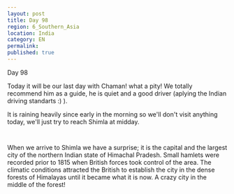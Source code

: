 ```yaml
---
layout: post
title: Day 98
region: 6_Southern_Asia
location: India
category: EN
permalink:
published: true
---
```


Day 98

Today it will be our last day with Chaman! what a pity! We totally recommend him as a guide, he is quiet and a good driver (aplying the Indian driving standarts :) ). 

It is raining heavily since early in the morning so we'll don't visit anything today, we'll just try to reach Shimla at midday. 

<p><a
href="https://lh3.googleusercontent.com/SAKanvW_PKY2_yVw2xntpoVaah0zGPXO-NTpYlDAeFASsa6m3lbwbkWMzILAag6_KQUD3p05YGfbYcw6EmfvyzPmSxVSt_pkAzZS1C3ik0VTeYr_lINBoRv8RPKJITW3s8YO--WBitWlQkqlRLZ36jvF0PBSdtNk5dgoVXSB4HbNw3bDAPrMUQ2u-ASsYQf-je_yl35DnDBajEq0MkD-2iiftnW00tRoXGjcTWk0-auKL7X9aAf3NDSSzs1cTOTpA3L-R5Hc_3Ae-XWxGaaBhS2xKqtnhjUjFHChw3iAHiWWS7jnCE_rI73IaJw5l1MecbbRCelIaK9GDD_x70qSjXoABVppQ6QM0V19Wk8ZuGydsnzhFni4otU-nrU4lboo0eVARh25KR3NF6xvO7h7iBymurfDcrRrFR4EmbvlH0hRHTqt1hig7VLz2cF-TqB8RwbuyuihcmYVhn4nSfaAxcVda5ARyZN8vZQA-F9hRtreCihOBkyHn074s1t2KBrZ8Xd-PoxcrijRrYuT0pXGN4WEhN3OBqc8Z50FWTgLV79IssiVTaJaduaDGFLk3B6OmOc5BBJCL5iXMSS7_qzjZKE8yim_hCgQIt4COyHak6qTT7LaiUvLHUofZ0bK-p-ht90sFQw-34PesVk4ENMoFnZgyEGNsLdmkFcR5W0r7T8grVu4ByRjLBjC9Q=w836-h627-no"><img 
src="https://lh3.googleusercontent.com/SAKanvW_PKY2_yVw2xntpoVaah0zGPXO-NTpYlDAeFASsa6m3lbwbkWMzILAag6_KQUD3p05YGfbYcw6EmfvyzPmSxVSt_pkAzZS1C3ik0VTeYr_lINBoRv8RPKJITW3s8YO--WBitWlQkqlRLZ36jvF0PBSdtNk5dgoVXSB4HbNw3bDAPrMUQ2u-ASsYQf-je_yl35DnDBajEq0MkD-2iiftnW00tRoXGjcTWk0-auKL7X9aAf3NDSSzs1cTOTpA3L-R5Hc_3Ae-XWxGaaBhS2xKqtnhjUjFHChw3iAHiWWS7jnCE_rI73IaJw5l1MecbbRCelIaK9GDD_x70qSjXoABVppQ6QM0V19Wk8ZuGydsnzhFni4otU-nrU4lboo0eVARh25KR3NF6xvO7h7iBymurfDcrRrFR4EmbvlH0hRHTqt1hig7VLz2cF-TqB8RwbuyuihcmYVhn4nSfaAxcVda5ARyZN8vZQA-F9hRtreCihOBkyHn074s1t2KBrZ8Xd-PoxcrijRrYuT0pXGN4WEhN3OBqc8Z50FWTgLV79IssiVTaJaduaDGFLk3B6OmOc5BBJCL5iXMSS7_qzjZKE8yim_hCgQIt4COyHak6qTT7LaiUvLHUofZ0bK-p-ht90sFQw-34PesVk4ENMoFnZgyEGNsLdmkFcR5W0r7T8grVu4ByRjLBjC9Q=w836-h627-no" class="oversize" alt=""></a></p>

<p><a
href="https://lh3.googleusercontent.com/PBskaO1MIPLb5WpUyIh0IZ8aBZuqvKrSdjd-wDUBfU8FcQ_r8mzpdzOuGtimd3MOfncYMvN2arEAkwHmKDfRcEQp3U14DD5P5nZ-Btw4kFcN0dkVFYjnbF2kD9qIq8u6Fqq4oT-ViIazjmktbxa-F82NczXtSQtkymPy-BNaciG1S--dKYw_x24YXEk7qb2dl3W1H3_mrMECdAE65jsVtB1WDH9-ayRdQWI_VFGjCnPYLvjyzN0zGipUa5EEqmJ-6pPmApvHate_dbe3tLn-g7BiQiYc3QRRaZR-nZ2-Gf5S-nAcGq_cmk_RPGaZHmbgYjJ6DCQEeIExjDJI_QJw4N-A_JP0CqAfIbGU8To-jqBP9MKAAHvjTyGR4iiEQBBdF3Vmf6Nvz2_ygMQINI2l0tfsRBteeZk2cJBpTWOKi0POfu32ag4gzCzYQRrqru-lYRhrqJ81ihanB34jx0CnwQK1A7ZCwbsfLgFypjkVEUPRQrEpUGs31Awgw1Q6B5iv-8qq2ifNyjXk-jbree2mR202UbXe8lfsE8g7HPQgQg1VjWtmiScxz3Vfza4fO4CAS3IbC0d5ksXQUnDxxq-UZPdiVjJJE6mJsAykSOlAHOmtaG9C1dUaCPI1GEAUqiOjprXi_qvarJ-Juna_DlY6hcp2n3P7403QVEITgymh4snCnLRpbEhNsbeS8g=w836-h627-no"><img 
src="https://lh3.googleusercontent.com/PBskaO1MIPLb5WpUyIh0IZ8aBZuqvKrSdjd-wDUBfU8FcQ_r8mzpdzOuGtimd3MOfncYMvN2arEAkwHmKDfRcEQp3U14DD5P5nZ-Btw4kFcN0dkVFYjnbF2kD9qIq8u6Fqq4oT-ViIazjmktbxa-F82NczXtSQtkymPy-BNaciG1S--dKYw_x24YXEk7qb2dl3W1H3_mrMECdAE65jsVtB1WDH9-ayRdQWI_VFGjCnPYLvjyzN0zGipUa5EEqmJ-6pPmApvHate_dbe3tLn-g7BiQiYc3QRRaZR-nZ2-Gf5S-nAcGq_cmk_RPGaZHmbgYjJ6DCQEeIExjDJI_QJw4N-A_JP0CqAfIbGU8To-jqBP9MKAAHvjTyGR4iiEQBBdF3Vmf6Nvz2_ygMQINI2l0tfsRBteeZk2cJBpTWOKi0POfu32ag4gzCzYQRrqru-lYRhrqJ81ihanB34jx0CnwQK1A7ZCwbsfLgFypjkVEUPRQrEpUGs31Awgw1Q6B5iv-8qq2ifNyjXk-jbree2mR202UbXe8lfsE8g7HPQgQg1VjWtmiScxz3Vfza4fO4CAS3IbC0d5ksXQUnDxxq-UZPdiVjJJE6mJsAykSOlAHOmtaG9C1dUaCPI1GEAUqiOjprXi_qvarJ-Juna_DlY6hcp2n3P7403QVEITgymh4snCnLRpbEhNsbeS8g=w836-h627-no" class="oversize" alt=""></a></p>

When we arrive to Shimla we have a surprise; it is the capital and the largest city of the northern Indian state of Himachal Pradesh. Small hamlets were recorded prior to 1815 when British forces took control of the area. The climatic conditions attracted the British to establish the city in the dense forests of Himalayas until it became what it is now. A crazy city in the middle of the forest!

<p><a
href="https://lh3.googleusercontent.com/ZKYpBJ1jsedN_m7TVNh-4NsUOCNgfq7VcnIpU_Vd7Wb-wqbqLm5bB9fyXrMulMGCVSAdU3Fo0Ct3EdeS4cgcql-zX9sbIUe1SGKEsVlweZW75eMsUxcuDlnp8BEFqn1NFJHnyr9LHcxfP-xvRNbMc7Ttc-MIAf6Q8UW_Xg0IG03-VYALkNWe1d09m0bSlDeYvtpC8uBDejpLl2Nk_IuRP6WZZBRqo4vNz7eZ8V6jz7FWPp5KORmpE5XI_1vOc0WEfUZcW_MWj9uhqTuHQW4mHsPZ1NVJI8UK4f2FLadc_pYQGeFR4-SIEm1QOx9wsof89CiK7VEtcGRJUK82IOKrGRP6E3yeCGxnS4eUhH1VUlzpxkuI6ExzbW8NEWzJrRp_Mlpi7bkGANDALoVdbiioUm1QBT8sd0Y_ceGYfme5dYtszXqeUtg-Vf090wcUJpi_SmHIb2-21Rotp2r5mo7A--abf2R2bKYtErCWbx-yFOfMnRspHh4NgygSn-VTHXKPR2hfZjmEobnhrzNhqmdqWXaSCiL-cO2K7Sy4h5eRnYs7Id1PecAYbM_IM-n1ye8FZBnttQ4rFr0l8C1joN32QX6ZHw38DWhEwuYeXo16lmQPhXvkdAKlGrh9c8qPSoSM7MSHMCCMzC72oRTiN8HKjCiGPmXr1QBSypo2yYaaN1hONijmzycKLlwPUQ=w836-h627-no"><img 
src="https://lh3.googleusercontent.com/ZKYpBJ1jsedN_m7TVNh-4NsUOCNgfq7VcnIpU_Vd7Wb-wqbqLm5bB9fyXrMulMGCVSAdU3Fo0Ct3EdeS4cgcql-zX9sbIUe1SGKEsVlweZW75eMsUxcuDlnp8BEFqn1NFJHnyr9LHcxfP-xvRNbMc7Ttc-MIAf6Q8UW_Xg0IG03-VYALkNWe1d09m0bSlDeYvtpC8uBDejpLl2Nk_IuRP6WZZBRqo4vNz7eZ8V6jz7FWPp5KORmpE5XI_1vOc0WEfUZcW_MWj9uhqTuHQW4mHsPZ1NVJI8UK4f2FLadc_pYQGeFR4-SIEm1QOx9wsof89CiK7VEtcGRJUK82IOKrGRP6E3yeCGxnS4eUhH1VUlzpxkuI6ExzbW8NEWzJrRp_Mlpi7bkGANDALoVdbiioUm1QBT8sd0Y_ceGYfme5dYtszXqeUtg-Vf090wcUJpi_SmHIb2-21Rotp2r5mo7A--abf2R2bKYtErCWbx-yFOfMnRspHh4NgygSn-VTHXKPR2hfZjmEobnhrzNhqmdqWXaSCiL-cO2K7Sy4h5eRnYs7Id1PecAYbM_IM-n1ye8FZBnttQ4rFr0l8C1joN32QX6ZHw38DWhEwuYeXo16lmQPhXvkdAKlGrh9c8qPSoSM7MSHMCCMzC72oRTiN8HKjCiGPmXr1QBSypo2yYaaN1hONijmzycKLlwPUQ=w836-h627-no" class="oversize" alt=""></a></p>

<p><a
href="https://lh3.googleusercontent.com/gsYk2n1UcwylZm1IWXPKv4UIdDpR_xgzMSPZ_ypXEXsO40nd6-coKuph2EdFwZ33SgnUdgLk0fpjp9zsOenFfaO2dRkIVYXaXeY1CDlu40eZGUEudHP9D0BC8appl4hUV_2DtwhwwYKWKOdr3U-S1FZeerxezC0tkN8StX68ckSbaACYMKZdppFC_eZe7ehkQ6NvWpOt3zvRKy_Oy8bRl0yqiJ953BRBiLsb8blj3lRoanAjSvKQ7LJWneXF-biYaK132JfaTUw4IErftWWl65orh9lR52Q_kMBEzWiV3b57fQkXfrup5i8U0Om1dSvR4y-MwBnHRi_qpBc7hxM1LDYwBddKXJQi7rGWpGP4C1BdmugFuKLk4uEMcKMWMueQhAePmtdIH2tsq4DVOfv39HcQ_JQIqjKRcLHZnDV2TmBmm_pAHtR7nAWGW7a8RtEwO1eGXUPuYIvSmeE0c6z6dY4aSZJLpz-kmgk-ua3JEm-5Y9oIX_8wY_IatiplDYXRcUlEA2VNb1JOu--Eb_cWHVajs8vxCNm2P_PK0BXcN3VnjO93AzMtverXYcWzmhcBUVerukNmJK27rwWFuOP2PFiO3unEI3UVVsx1qCZc-Liyvh9ubjPFmmAXOWkMUnIgZMk7PG1dh1kGkTnPxtPOkjPPXjgYdvelGJJBSUp6WaNs9ilNLUol_uw45w=w836-h627-no"><img 
src="https://lh3.googleusercontent.com/gsYk2n1UcwylZm1IWXPKv4UIdDpR_xgzMSPZ_ypXEXsO40nd6-coKuph2EdFwZ33SgnUdgLk0fpjp9zsOenFfaO2dRkIVYXaXeY1CDlu40eZGUEudHP9D0BC8appl4hUV_2DtwhwwYKWKOdr3U-S1FZeerxezC0tkN8StX68ckSbaACYMKZdppFC_eZe7ehkQ6NvWpOt3zvRKy_Oy8bRl0yqiJ953BRBiLsb8blj3lRoanAjSvKQ7LJWneXF-biYaK132JfaTUw4IErftWWl65orh9lR52Q_kMBEzWiV3b57fQkXfrup5i8U0Om1dSvR4y-MwBnHRi_qpBc7hxM1LDYwBddKXJQi7rGWpGP4C1BdmugFuKLk4uEMcKMWMueQhAePmtdIH2tsq4DVOfv39HcQ_JQIqjKRcLHZnDV2TmBmm_pAHtR7nAWGW7a8RtEwO1eGXUPuYIvSmeE0c6z6dY4aSZJLpz-kmgk-ua3JEm-5Y9oIX_8wY_IatiplDYXRcUlEA2VNb1JOu--Eb_cWHVajs8vxCNm2P_PK0BXcN3VnjO93AzMtverXYcWzmhcBUVerukNmJK27rwWFuOP2PFiO3unEI3UVVsx1qCZc-Liyvh9ubjPFmmAXOWkMUnIgZMk7PG1dh1kGkTnPxtPOkjPPXjgYdvelGJJBSUp6WaNs9ilNLUol_uw45w=w836-h627-no" class="oversize" alt=""></a></p>

<p><a
href="https://lh3.googleusercontent.com/0BbNZrMUp0QhNM8liAur4khmZ_3lQXB0vFfOhSTP06wIlfJprZYrPT60f7ahhMtIoHbp3eGzmaiN5_B2rEgXPsCeAugPZwJ5PNVS75J2v7Wlw-BPjeerbK5yFsxJ1Eo55P7b7jy7D2yK1co6SUqGz-IUaaeohIApMyAyvcwUuzvQgKwKj9iBQh1DaArYr9bg3unZ367PFyRZDn98Cyy2vG0bpWEUqK7ezLlJdbLMJ0Pv-QTBrbV97UZSrqPw23FH5520BCRqzI0O_kdau87JceuMpmhgz1k5aTCYADaGjMMHrSpbtfgDjmDz3lnAA1olqlUETrrB7nJPBrDnks0V9DC-pAuxXu4SJMoSlfgkCLdmGx_xkHrOEvgutnySW5ZkGYD0YS3r4n_x1tNIU5BjDi4YvZFD_aw4xe0XR990NDZJK9XsYUbJQyyp-uIOQ7cFaK_WCen63_FFbL4NiuMSRp1vcRKfA_8rGIUvQAHerx9Z_7pFnebWtZkCVFLSfpeGWtCFjanZe37fZHebsW84_YQ3VnzzEiD0-QGCA2FInrPEBSNedECpFpRyWxVcm4aP4VTeuepWP-si5RVpHDmewSwLd1aNm0qrYM0n_69_nbkIxj4it9Nq-_56qpZr_WMvJPmksdbOYcBzu18YotWkr8jyH23zRN1JTDCBP8DXzWOlVoWZP2fnY_7lQQ=w836-h627-no"><img 
src="https://lh3.googleusercontent.com/0BbNZrMUp0QhNM8liAur4khmZ_3lQXB0vFfOhSTP06wIlfJprZYrPT60f7ahhMtIoHbp3eGzmaiN5_B2rEgXPsCeAugPZwJ5PNVS75J2v7Wlw-BPjeerbK5yFsxJ1Eo55P7b7jy7D2yK1co6SUqGz-IUaaeohIApMyAyvcwUuzvQgKwKj9iBQh1DaArYr9bg3unZ367PFyRZDn98Cyy2vG0bpWEUqK7ezLlJdbLMJ0Pv-QTBrbV97UZSrqPw23FH5520BCRqzI0O_kdau87JceuMpmhgz1k5aTCYADaGjMMHrSpbtfgDjmDz3lnAA1olqlUETrrB7nJPBrDnks0V9DC-pAuxXu4SJMoSlfgkCLdmGx_xkHrOEvgutnySW5ZkGYD0YS3r4n_x1tNIU5BjDi4YvZFD_aw4xe0XR990NDZJK9XsYUbJQyyp-uIOQ7cFaK_WCen63_FFbL4NiuMSRp1vcRKfA_8rGIUvQAHerx9Z_7pFnebWtZkCVFLSfpeGWtCFjanZe37fZHebsW84_YQ3VnzzEiD0-QGCA2FInrPEBSNedECpFpRyWxVcm4aP4VTeuepWP-si5RVpHDmewSwLd1aNm0qrYM0n_69_nbkIxj4it9Nq-_56qpZr_WMvJPmksdbOYcBzu18YotWkr8jyH23zRN1JTDCBP8DXzWOlVoWZP2fnY_7lQQ=w836-h627-no" class="oversize" alt=""></a></p>

<p><a
href="https://lh3.googleusercontent.com/7pqYKhU2fKOGr51ubZdt7ZbcLgDZjGd-ka-2kjQkzAvzR45OTDK__z9q742hUB14a77c8F9YpPMqxDA2yAiDx1gpvbLvPtifZXM1QSXsdTc4BFFn7yysA4OEHxpmsWWe7Ez1NbFvemX7D42CQQv0zUk7UAB3pacUljNBuHjtp9aws-UfVjfiNdGdNxBUXDan43nj3IGA4Z6O70kB7MpLxbxS3OlGVdirHO2SmzGwJ0kk9Qxkl-iYs4REp6E8jGjU6Uazf45kqEOzkHvWeFYWRCczZNRt0ex68W8OLULPitY9-AaJt9abFZi2UbCoqVEU6D1h9P97kKmIwr7-ff0r0ewokXLlF9IuVNKN_eUaJFqs-j-1KMZ2ZmQ9HDwQWOEC1uMcTXc76UHDmojozZcecN5jq7TnQqgb8m5RPaTxnsb8oqWPYX0kYd2Mavm3C4XuH0NFeb53MDTdaBoV-ALBeETTqgrE3I7hWf1Ix1drLBUcY_lfI1ClMYsNg2QP-0XQoCwNxRV1v9LcXtDiHCNIPLWAR8aCzrb2AzLBS9sBB4PKfSAwLEkI0u3rooLuV1NDQG_zJp-mC3dXNZ5lseSjkITu_-YN9GxjGvjqYmKukQQS9SA5yWFSZZwNRpkB_SA21Uyn4Yb0Kfji_j_T5tvvvb360Vp3J2Ghi0_fVyR0U1HF3lGesuT7-_lf5w=w836-h627-no"><img 
src="https://lh3.googleusercontent.com/7pqYKhU2fKOGr51ubZdt7ZbcLgDZjGd-ka-2kjQkzAvzR45OTDK__z9q742hUB14a77c8F9YpPMqxDA2yAiDx1gpvbLvPtifZXM1QSXsdTc4BFFn7yysA4OEHxpmsWWe7Ez1NbFvemX7D42CQQv0zUk7UAB3pacUljNBuHjtp9aws-UfVjfiNdGdNxBUXDan43nj3IGA4Z6O70kB7MpLxbxS3OlGVdirHO2SmzGwJ0kk9Qxkl-iYs4REp6E8jGjU6Uazf45kqEOzkHvWeFYWRCczZNRt0ex68W8OLULPitY9-AaJt9abFZi2UbCoqVEU6D1h9P97kKmIwr7-ff0r0ewokXLlF9IuVNKN_eUaJFqs-j-1KMZ2ZmQ9HDwQWOEC1uMcTXc76UHDmojozZcecN5jq7TnQqgb8m5RPaTxnsb8oqWPYX0kYd2Mavm3C4XuH0NFeb53MDTdaBoV-ALBeETTqgrE3I7hWf1Ix1drLBUcY_lfI1ClMYsNg2QP-0XQoCwNxRV1v9LcXtDiHCNIPLWAR8aCzrb2AzLBS9sBB4PKfSAwLEkI0u3rooLuV1NDQG_zJp-mC3dXNZ5lseSjkITu_-YN9GxjGvjqYmKukQQS9SA5yWFSZZwNRpkB_SA21Uyn4Yb0Kfji_j_T5tvvvb360Vp3J2Ghi0_fVyR0U1HF3lGesuT7-_lf5w=w836-h627-no" class="oversize" alt=""></a></p>

